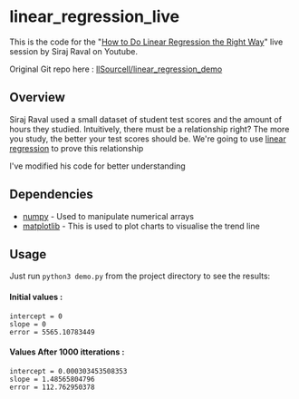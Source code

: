 # linear_regression_live
This is the code for the "[How to Do Linear Regression the Right Way](youtu.be/uwwWVAgJBcM)" live session by Siraj Raval on Youtube.

Original Git repo here : [llSourcell/linear_regression_demo](github.com/llSourcell/linear_regression_demo)


## Overview
Siraj Raval used a small dataset of student test scores and the amount of hours they studied. Intuitively, there must be a relationship right? The more you study, the better your test scores should be. We're going to use [linear regression](onlinecourses.science.psu.edu/stat501/node/250) to prove this relationship

I've modified his code for better understanding


## Dependencies
* [numpy](pypi.org/project/numpy) - Used to manipulate numerical arrays
* [matplotlib](pypi.org/project/matplotlib) - This is used to plot charts to visualise the trend line

## Usage
Just run `python3 demo.py` from the project directory to see the results:

#### Initial values :
```
intercept = 0
slope = 0
error = 5565.10783449
```

#### Values After 1000 itterations :
```
intercept = 0.000303453508353
slope = 1.48565804796
error = 112.762950378
```
